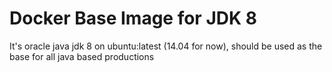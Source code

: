 # Docker Base Image for JDK 8

It's oracle java jdk 8 on ubuntu:latest (14.04 for now), should be used as the base for all java based productions